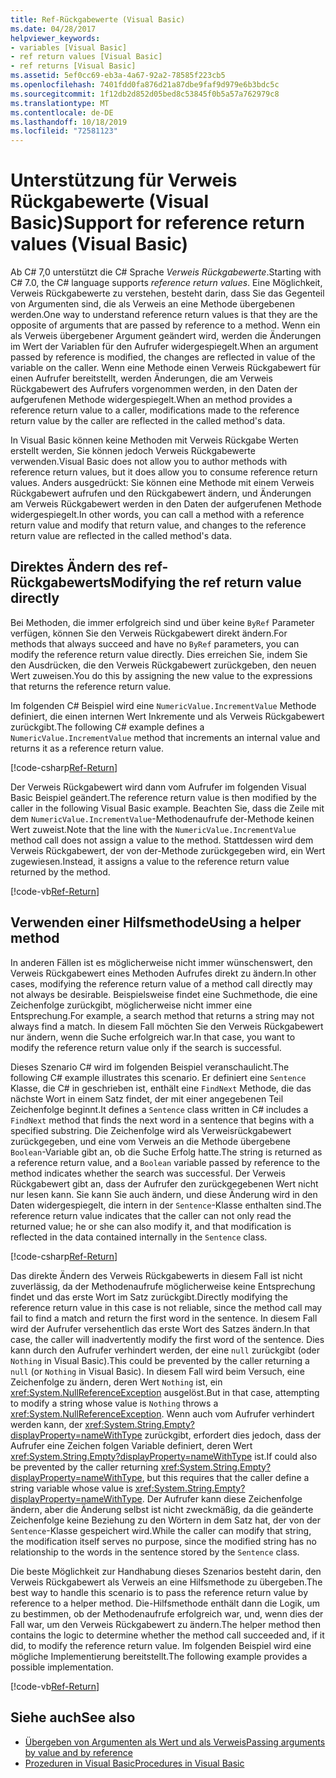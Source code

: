 ```yaml
---
title: Ref-Rückgabewerte (Visual Basic)
ms.date: 04/28/2017
helpviewer_keywords:
- variables [Visual Basic]
- ref return values [Visual Basic]
- ref returns [Visual Basic]
ms.assetid: 5ef0cc69-eb3a-4a67-92a2-78585f223cb5
ms.openlocfilehash: 7401fdd0fa876d21a87dbe9faf9d979e6b3bdc5c
ms.sourcegitcommit: 1f12db2d852d05bed8c53845f0b5a57a762979c8
ms.translationtype: MT
ms.contentlocale: de-DE
ms.lasthandoff: 10/18/2019
ms.locfileid: "72581123"
---
```

# <a name="support-for-reference-return-values-visual-basic"></a><span data-ttu-id="f1b12-102">Unterstützung für Verweis Rückgabewerte (Visual Basic)</span><span class="sxs-lookup"><span data-stu-id="f1b12-102">Support for reference return values (Visual Basic)</span></span>

<span data-ttu-id="f1b12-103">Ab C# 7,0 unterstützt die C# Sprache *Verweis Rückgabewerte*.</span><span class="sxs-lookup"><span data-stu-id="f1b12-103">Starting with C# 7.0, the C# language supports *reference return values*.</span></span> <span data-ttu-id="f1b12-104">Eine Möglichkeit, Verweis Rückgabewerte zu verstehen, besteht darin, dass Sie das Gegenteil von Argumenten sind, die als Verweis an eine Methode übergebenen werden.</span><span class="sxs-lookup"><span data-stu-id="f1b12-104">One way to understand reference return values is that they are the opposite of arguments that are passed by reference to a method.</span></span> <span data-ttu-id="f1b12-105">Wenn ein als Verweis übergebener Argument geändert wird, werden die Änderungen im Wert der Variablen für den Aufrufer widergespiegelt.</span><span class="sxs-lookup"><span data-stu-id="f1b12-105">When an argument passed by reference is modified, the changes are reflected in value of the variable on the caller.</span></span> <span data-ttu-id="f1b12-106">Wenn eine Methode einen Verweis Rückgabewert für einen Aufrufer bereitstellt, werden Änderungen, die am Verweis Rückgabewert des Aufrufers vorgenommen werden, in den Daten der aufgerufenen Methode widergespiegelt.</span><span class="sxs-lookup"><span data-stu-id="f1b12-106">When an method provides a reference return value to a caller, modifications made to the reference return value by the caller are reflected in the called method's data.</span></span>

<span data-ttu-id="f1b12-107">In Visual Basic können keine Methoden mit Verweis Rückgabe Werten erstellt werden, Sie können jedoch Verweis Rückgabewerte verwenden.</span><span class="sxs-lookup"><span data-stu-id="f1b12-107">Visual Basic does not allow you to author methods with reference return values, but it does allow you to consume reference return values.</span></span> <span data-ttu-id="f1b12-108">Anders ausgedrückt: Sie können eine Methode mit einem Verweis Rückgabewert aufrufen und den Rückgabewert ändern, und Änderungen am Verweis Rückgabewert werden in den Daten der aufgerufenen Methode widergespiegelt.</span><span class="sxs-lookup"><span data-stu-id="f1b12-108">In other words, you can call a method with a reference return value and modify that return value, and changes to the reference return value are reflected in the called method's data.</span></span>

## <a name="modifying-the-ref-return-value-directly"></a><span data-ttu-id="f1b12-109">Direktes Ändern des ref-Rückgabewerts</span><span class="sxs-lookup"><span data-stu-id="f1b12-109">Modifying the ref return value directly</span></span>

<span data-ttu-id="f1b12-110">Bei Methoden, die immer erfolgreich sind und über keine `ByRef` Parameter verfügen, können Sie den Verweis Rückgabewert direkt ändern.</span><span class="sxs-lookup"><span data-stu-id="f1b12-110">For methods that always succeed and have no `ByRef` parameters, you can modify the reference return value directly.</span></span> <span data-ttu-id="f1b12-111">Dies erreichen Sie, indem Sie den Ausdrücken, die den Verweis Rückgabewert zurückgeben, den neuen Wert zuweisen.</span><span class="sxs-lookup"><span data-stu-id="f1b12-111">You do this by assigning the new value to the expressions that returns the reference return value.</span></span>

<span data-ttu-id="f1b12-112">Im folgenden C# Beispiel wird eine `NumericValue.IncrementValue` Methode definiert, die einen internen Wert Inkremente und als Verweis Rückgabewert zurückgibt.</span><span class="sxs-lookup"><span data-stu-id="f1b12-112">The following C# example defines a `NumericValue.IncrementValue` method that increments an internal value and returns it as a reference return value.</span></span>

[!code-csharp[Ref-Return](../../../../../samples/snippets/visualbasic/programming-guide/language-features/procedures/ref-returns1.cs)]

<span data-ttu-id="f1b12-113">Der Verweis Rückgabewert wird dann vom Aufrufer im folgenden Visual Basic Beispiel geändert.</span><span class="sxs-lookup"><span data-stu-id="f1b12-113">The reference return value is then modified by the caller in the following Visual Basic example.</span></span> <span data-ttu-id="f1b12-114">Beachten Sie, dass die Zeile mit dem `NumericValue.IncrementValue`-Methodenaufrufe der-Methode keinen Wert zuweist.</span><span class="sxs-lookup"><span data-stu-id="f1b12-114">Note that the line with the `NumericValue.IncrementValue` method call does not assign a value to the method.</span></span> <span data-ttu-id="f1b12-115">Stattdessen wird dem Verweis Rückgabewert, der von der-Methode zurückgegeben wird, ein Wert zugewiesen.</span><span class="sxs-lookup"><span data-stu-id="f1b12-115">Instead, it assigns a value to the reference return value returned by the method.</span></span>

[!code-vb[Ref-Return](../../../../../samples/snippets/visualbasic/programming-guide/language-features/procedures/use-ref-returns1.vb)]

## <a name="using-a-helper-method"></a><span data-ttu-id="f1b12-116">Verwenden einer Hilfsmethode</span><span class="sxs-lookup"><span data-stu-id="f1b12-116">Using a helper method</span></span>

<span data-ttu-id="f1b12-117">In anderen Fällen ist es möglicherweise nicht immer wünschenswert, den Verweis Rückgabewert eines Methoden Aufrufes direkt zu ändern.</span><span class="sxs-lookup"><span data-stu-id="f1b12-117">In other cases, modifying the reference return value of a method call directly may not always be desirable.</span></span> <span data-ttu-id="f1b12-118">Beispielsweise findet eine Suchmethode, die eine Zeichenfolge zurückgibt, möglicherweise nicht immer eine Entsprechung.</span><span class="sxs-lookup"><span data-stu-id="f1b12-118">For example, a search method that returns a string may not always find a match.</span></span> <span data-ttu-id="f1b12-119">In diesem Fall möchten Sie den Verweis Rückgabewert nur ändern, wenn die Suche erfolgreich war.</span><span class="sxs-lookup"><span data-stu-id="f1b12-119">In that case, you want to modify the reference return value only if the search is successful.</span></span>

<span data-ttu-id="f1b12-120">Dieses Szenario C# wird im folgenden Beispiel veranschaulicht.</span><span class="sxs-lookup"><span data-stu-id="f1b12-120">The following C# example illustrates this scenario.</span></span> <span data-ttu-id="f1b12-121">Er definiert eine `Sentence` Klasse, die C# in geschrieben ist, enthält eine `FindNext` Methode, die das nächste Wort in einem Satz findet, der mit einer angegebenen Teil Zeichenfolge beginnt.</span><span class="sxs-lookup"><span data-stu-id="f1b12-121">It defines a `Sentence` class written in C# includes a `FindNext` method that finds the next word in a sentence that begins with a specified substring.</span></span> <span data-ttu-id="f1b12-122">Die Zeichenfolge wird als Verweisrückgabewert zurückgegeben, und eine vom Verweis an die Methode übergebene `Boolean`-Variable gibt an, ob die Suche Erfolg hatte.</span><span class="sxs-lookup"><span data-stu-id="f1b12-122">The string is returned as a reference return value, and a `Boolean` variable passed by reference to the method indicates whether the search was successful.</span></span> <span data-ttu-id="f1b12-123">Der Verweis Rückgabewert gibt an, dass der Aufrufer den zurückgegebenen Wert nicht nur lesen kann. Sie kann Sie auch ändern, und diese Änderung wird in den Daten widergespiegelt, die intern in der `Sentence`-Klasse enthalten sind.</span><span class="sxs-lookup"><span data-stu-id="f1b12-123">The reference return value indicates that the caller can not only read the returned value; he or she can also modify it, and that modification is reflected in the data contained internally in the `Sentence` class.</span></span>

[!code-csharp[Ref-Return](../../../../../samples/snippets/visualbasic/getting-started/ref-returns.cs)]

<span data-ttu-id="f1b12-124">Das direkte Ändern des Verweis Rückgabewerts in diesem Fall ist nicht zuverlässig, da der Methodenaufrufe möglicherweise keine Entsprechung findet und das erste Wort im Satz zurückgibt.</span><span class="sxs-lookup"><span data-stu-id="f1b12-124">Directly modifying the reference return value in this case is not reliable, since the method call may fail to find a match and return the first word in the sentence.</span></span> <span data-ttu-id="f1b12-125">In diesem Fall wird der Aufrufer versehentlich das erste Wort des Satzes ändern.</span><span class="sxs-lookup"><span data-stu-id="f1b12-125">In that case, the caller will inadvertently modify the first word of the sentence.</span></span> <span data-ttu-id="f1b12-126">Dies kann durch den Aufrufer verhindert werden, der eine `null` zurückgibt (oder `Nothing` in Visual Basic).</span><span class="sxs-lookup"><span data-stu-id="f1b12-126">This could be prevented by the caller returning a `null` (or `Nothing` in Visual Basic).</span></span> <span data-ttu-id="f1b12-127">In diesem Fall wird beim Versuch, eine Zeichenfolge zu ändern, deren Wert `Nothing` ist, ein <xref:System.NullReferenceException> ausgelöst.</span><span class="sxs-lookup"><span data-stu-id="f1b12-127">But in that case, attempting to modify a string whose value is `Nothing` throws a <xref:System.NullReferenceException>.</span></span> <span data-ttu-id="f1b12-128">Wenn auch vom Aufrufer verhindert werden kann, der <xref:System.String.Empty?displayProperty=nameWithType> zurückgibt, erfordert dies jedoch, dass der Aufrufer eine Zeichen folgen Variable definiert, deren Wert <xref:System.String.Empty?displayProperty=nameWithType> ist.</span><span class="sxs-lookup"><span data-stu-id="f1b12-128">If could also be prevented by the caller returning <xref:System.String.Empty?displayProperty=nameWithType>, but this requires that the caller define a string variable whose value is <xref:System.String.Empty?displayProperty=nameWithType>.</span></span> <span data-ttu-id="f1b12-129">Der Aufrufer kann diese Zeichenfolge ändern, aber die Änderung selbst ist nicht zweckmäßig, da die geänderte Zeichenfolge keine Beziehung zu den Wörtern in dem Satz hat, der von der `Sentence`-Klasse gespeichert wird.</span><span class="sxs-lookup"><span data-stu-id="f1b12-129">While the caller can modify that string, the modification itself serves no purpose, since the modified string has no relationship to the words in the sentence stored by the `Sentence` class.</span></span>

<span data-ttu-id="f1b12-130">Die beste Möglichkeit zur Handhabung dieses Szenarios besteht darin, den Verweis Rückgabewert als Verweis an eine Hilfsmethode zu übergeben.</span><span class="sxs-lookup"><span data-stu-id="f1b12-130">The best way to handle this scenario is to pass the reference return value by reference to a helper method.</span></span> <span data-ttu-id="f1b12-131">Die-Hilfsmethode enthält dann die Logik, um zu bestimmen, ob der Methodenaufrufe erfolgreich war, und, wenn dies der Fall war, um den Verweis Rückgabewert zu ändern.</span><span class="sxs-lookup"><span data-stu-id="f1b12-131">The helper method then contains the logic to determine whether the method call succeeded and, if it did, to modify the reference return value.</span></span> <span data-ttu-id="f1b12-132">Im folgenden Beispiel wird eine mögliche Implementierung bereitstellt.</span><span class="sxs-lookup"><span data-stu-id="f1b12-132">The following example provides a possible implementation.</span></span>

[!code-vb[Ref-Return](../../../../../samples/snippets/visualbasic/getting-started/ref-return-helper.vb#1)]

## <a name="see-also"></a><span data-ttu-id="f1b12-133">Siehe auch</span><span class="sxs-lookup"><span data-stu-id="f1b12-133">See also</span></span>

- [<span data-ttu-id="f1b12-134">Übergeben von Argumenten als Wert und als Verweis</span><span class="sxs-lookup"><span data-stu-id="f1b12-134">Passing arguments by value and by reference</span></span>](passing-arguments-by-value-and-by-reference.md)
- [<span data-ttu-id="f1b12-135">Prozeduren in Visual Basic</span><span class="sxs-lookup"><span data-stu-id="f1b12-135">Procedures in Visual Basic</span></span>](index.md)
